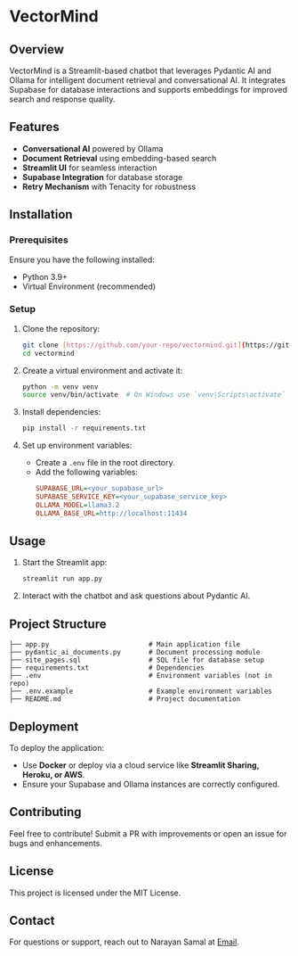 # VectorMind

## Overview
VectorMind is a Streamlit-based chatbot that leverages Pydantic AI and Ollama for intelligent document retrieval and conversational AI. It integrates Supabase for database interactions and supports embeddings for improved search and response quality.

## Features
- **Conversational AI** powered by Ollama
- **Document Retrieval** using embedding-based search
- **Streamlit UI** for seamless interaction
- **Supabase Integration** for database storage
- **Retry Mechanism** with Tenacity for robustness

## Installation
### Prerequisites
Ensure you have the following installed:
- Python 3.9+
- Virtual Environment (recommended)

### Setup
1. Clone the repository:
   ```sh
   git clone [https://github.com/your-repo/vectormind.git](https://github.com/narayan-github/VectorMind.git)
   cd vectormind
   ```

2. Create a virtual environment and activate it:
   ```sh
   python -m venv venv
   source venv/bin/activate  # On Windows use `venv\Scripts\activate`
   ```

3. Install dependencies:
   ```sh
   pip install -r requirements.txt
   ```

4. Set up environment variables:
   - Create a `.env` file in the root directory.
   - Add the following variables:
     ```ini
     SUPABASE_URL=<your_supabase_url>
     SUPABASE_SERVICE_KEY=<your_supabase_service_key>
     OLLAMA_MODEL=llama3.2
     OLLAMA_BASE_URL=http://localhost:11434
     ```

## Usage
1. Start the Streamlit app:
   ```sh
   streamlit run app.py
   ```

2. Interact with the chatbot and ask questions about Pydantic AI.

## Project Structure
```
├── app.py                         # Main application file
├── pydantic_ai_documents.py       # Document processing module
├── site_pages.sql                 # SQL file for database setup
├── requirements.txt               # Dependencies
├── .env                           # Environment variables (not in repo)
├── .env.example                   # Example environment variables
├── README.md                      # Project documentation
```

## Deployment
To deploy the application:
- Use **Docker** or deploy via a cloud service like **Streamlit Sharing, Heroku, or AWS**.
- Ensure your Supabase and Ollama instances are correctly configured.

## Contributing
Feel free to contribute! Submit a PR with improvements or open an issue for bugs and enhancements.

## License
This project is licensed under the MIT License.

## Contact
For questions or support, reach out to Narayan Samal at [Email](narayancoding+VectorMind@gmail.com).


